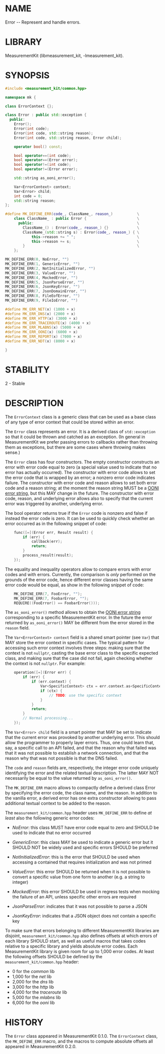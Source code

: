 # NAME
Error -- Represent and handle errors.

# LIBRARY
MeasurementKit (libmeasurement_kit, -lmeasurement_kit).

# SYNOPSIS
```C++
#include <measurement_kit/common.hpp>

namespace mk {

class ErrorContext {};

class Error : public std::exception {
  public:
    Error();
    Error(int code);
    Error(int code, std::string reason);
    Error(int code, std::string reason, Error child);

    operator bool() const;

    bool operator==(int code);
    bool operator==(Error error);
    bool operator!=(int code);
    bool operator!=(Error error);

    std::string as_ooni_error();

    Var<ErrorContext> context;
    Var<Error> child;
    int code = 0;
    std::string reason;
};

#define MK_DEFINE_ERR(code_, ClassName_, reason_)           \
    class ClassName_ : public Error {                       \
      public:                                               \
        ClassName_() : Error(code_, reason_) {}             \
        ClassName_(std::string s) : Error(code_, reason_) { \
            this->reason += " ";                            \
            this->reason += s;                              \
        }                                                   \
    };

MK_DEFINE_ERR(0, NoError, "")
MK_DEFINE_ERR(1, GenericError, "")
MK_DEFINE_ERR(2, NotInitializedError, "")
MK_DEFINE_ERR(3, ValueError, "")
MK_DEFINE_ERR(4, MockedError, "")
MK_DEFINE_ERR(5, JsonParseError, "")
MK_DEFINE_ERR(6, JsonKeyError, "")
MK_DEFINE_ERR(7, JsonDomainError, "")
MK_DEFINE_ERR(8, FileEofError, "")
MK_DEFINE_ERR(9, FileIoError, "")

#define MK_ERR_NET(x) (1000 + x)
#define MK_ERR_DNS(x) (2000 + x)
#define MK_ERR_HTTP(x) (3000 + x)
#define MK_ERR_TRACEROUTE(x) (4000 + x)
#define MK_ERR_MLABNS(x) (5000 + x)
#define MK_ERR_OONI(x) (6000 + x)
#define MK_ERR_REPORT(x) (7000 + x)
#define MK_ERR_NDT(x) (8000 + x)

}
```

# STABILITY
2 - Stable

# DESCRIPTION

The `ErrorContext` class is a generic class that can be used as a base class
of any type of error context that could be stored within an error.

The `Error` class represents an error. It is a derived class of `std::exception`
so that it could be thrown and catched as an exception. (In general in MeasurementKit
we prefer passing errors to callbacks rather than throwing them as exceptions, but
there are some cases where throwing makes sense.)

The `Error` class has four constructors. The empty constructor constructs an error
with error code equal to zero (a special value used to indicate that no error has
actually occurred). The constructor with error code allows to set the error code that
is wrapped by an error; a nonzero error code indicates failure. The constructor
with error code and reason allows to set both error code and a reason string; at the
moment the reason string MUST be a [OONI error string](https://github.com/TheTorProject/ooni-spec/blob/master/data-formats/df-000-base.md#error-strings),
but this MAY change in the future. The constructor with error code, reason, and
underlying error allows also to specify that the current error was triggered by
another, underlying error.

The bool operator returns true if the `Error` code is nonzero and false if instead
the error code is zero. It can be used to quickly check whether an error occurred
as in the following snippet of code:

```C++
    func([=](Error err, Result result) {
        if (err) {
            callback(err);
            return;
        }
        process_result(result);
    });
```

The equality and inequality operators allow to compare errors with error codes and
with errors. Currently, the comparison is *only* performed on the grounds of the
error code, hence different error classes having the same error code would be equal,
as show in the following snippet of code:

```C++
    MK_DEFINE_ERR(7, FooError, "");
    MK_DEFINE_ERR(7, FoobarError, "");
    REQUIRE((FooError() == FoobarError()));
```

The `as_ooni_error()` method allows to obtain the [OONI error string](https://github.com/TheTorProject/ooni-spec/blob/master/data-formats/df-000-base.md#error-strings) corresponding
to a specific MeasurementKit error. In the future the error returned by `as_ooni_error()`
MAY be different from the error stored in the `reason` field.

The `Var<ErrorContext> context` field is a shared smart pointer (see `Var`) that MAY
store the error context in specific cases. The typical pattern for accessing such error
context involves three steps: making sure that the context is not `nullptr`, casting
the base error class to the specific expected class, and making sure that the case did
not fail, again checking whether the context is not `nullptr`. For example:

```C++
    operation([=](Error err) {
        if (err) {
            if (err.context) {
                Var<SpecificContext> ctx = err.context.as<SpecificContext>();
                if (ctx) {
                    // TODO: use the specific context
                }
            }
            return;
        }
        // Normal processing...
    });
```

The `Var<Error> child` field is a smart pointer that MAY be set to indicate
that the current error was provoked by another underlying error. This should
allow the programmer to properly layer errors. Thus, one could learn that, say, a
specific call to an API failed, and that the reason why that failed was that
it was not possible to establish a network connection, and that the reason
why that was not possible is that the DNS failed.

The `code` and `reason` fields are, respectively, the integer error code
uniquely identifying the error and the related textual description. The latter
MAY NOT necessarily be equal to the value returned by `as_ooni_error()`.

The `MK_DEFINE_ERR` macro allows to compactly define a derived class Error by
specifying the error code, the class name, and the reason. In addition to
the vanilla error, a derived error has one extra constructor allowing to pass
additional textual context to be added to the reason.

The `measurement_kit/common.hpp` header uses `MK_DEFINE_ERR` to define *at least*
also the following generic error codes:

- *NoError*: this class MUST have error code equal to zero and SHOULD be used
  to indicate that no error occurred

- *GenericError*: this class MAY be used to indicate a generic error but it
  SHOULD NOT be widely used and specific errors SHOULD be preferred

- *NotInitializedError*: this is the error that SHOULD be used when accessing
  a contained that requires initialization and was not primed

- *ValueError*: this error SHOULD be returned when it is not possible to convert
  a specific value from one form to another (e.g. a string to integer)

- *MockedError*: this error SHOULD be used in regress tests when mocking the
  failure of an API, unless specific other errors are required

- *JsonParseError*: indicates that it was not possible to parse a JSON

- *JsonKeyError*: indicates that a JSON object does not contain a specific key

To make sure that errors belonging to different MeasurementKit libraries are
disjoint, `measurement_kit/common.hpp` also defines offsets at which errors of each library
SHOULD start, as well as useful macros that takes codes relative to a specific
library and yields absolute error codes. Each MeasurementKit library is given
room for up to 1,000 error codes. At least the following offsets SHOULD be
defined by the `measurement_kit/common.hpp` header:

- 0 for the *common* lib
- 1,000 for the *net* lib
- 2,000 for the *dns* lib
- 3,000 for the *http* lib
- 4,000 for the *traceroute* lib
- 5,000 for the *mlabns* lib
- 6,000 for the *ooni* lib

# HISTORY

The `Error` class appeared in MeasurementKit 0.1.0. The `ErrorContext` class, the
`MK_DEFINE_ERR` macro, and the macros to compute absolute offsets all appeared
in MeasurementKit 0.2.0.
